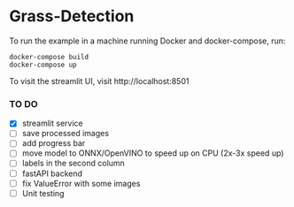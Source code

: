 # Grass-Detection

To run the example in a machine running Docker and docker-compose, run:

    docker-compose build
    docker-compose up
    
To visit the streamlit UI, visit http://localhost:8501


### TO DO

- [x] streamlit service
- [ ] save processed images
- [ ] add progress bar
- [ ] move model to ONNX/OpenVINO to speed up on CPU (2x-3x speed up)
- [ ] labels in the second column
- [ ] fastAPI backend
- [ ] fix ValueError with some images
- [ ] Unit testing